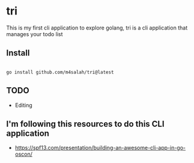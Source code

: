 # tri
This is my first cli application to explore golang, tri is a cli application that manages your todo list

## Install

```shell

go install github.com/m4salah/tri@latest
```

## TODO

- Editing 


## I'm following this resources to do this CLI application
- https://spf13.com/presentation/building-an-awesome-cli-app-in-go-oscon/
